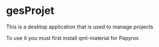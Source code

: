 # gesProjet

This is a desktop application that is used to manage projects

To use it you must first install qml-material for Papyros

